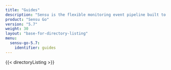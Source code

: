 ```yaml
---
title: "Guides"
description: "Sensu is the flexible monitoring event pipeline built to reduce operator burden and meet the challenges of monitoring multi-cloud and ephemeral infrastructures. Get started with a guided walkthrough."
product: "Sensu Go"
version: "5.7"
weight: 30
layout: "base-for-directory-listing"
menu:
  sensu-go-5.7:
    identifier: guides
---
```


{{< directoryListing >}}
